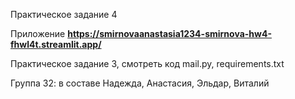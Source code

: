 Практическое задание 4

 Приложение **https://smirnovaanastasia1234-smirnova-hw4-fhwl4t.streamlit.app/**

Практическое задание 3, смотреть код mail.py, requirements.txt

Группа 32: в составе Надежда, Анастасия, Эльдар, Виталий
